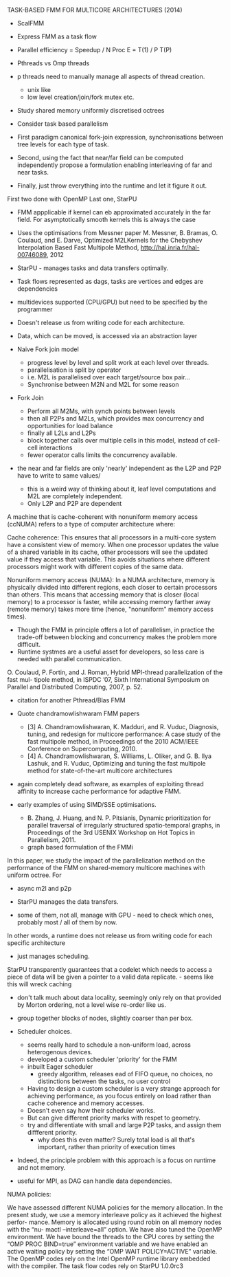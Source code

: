TASK-BASED FMM FOR MULTICORE ARCHITECTURES (2014)
- ScalFMM

- Express FMM as a task flow

- Parallel efficiency = Speedup / N Proc
E = T(1) / P T(P)

- Pthreads vs Omp threads
- p threads need to manually manage all aspects of thread creation.
    - unix like
    - low level creation/join/fork mutex etc.





- Study shared memory uniformly discretised octrees

- Consider task based parallelism

- First paradigm canonical fork-join expression, synchronisations between tree levels for each type of task.
- Second, using the fact that near/far field can be computed independently propose a formulation enabling interleaving of far and near tasks.
- Finally, just throw everything into the runtime and let it figure it out.

First two done with OpenMP
Last one, StarPU

- FMM appplicable if kernel can eb approximated accurately in the far field. For asymptotically smooth kernels this is always the case

- Uses the optimisations from Messner paper
    M. Messner, B. Bramas, O. Coulaud, and E. Darve, Optimized M2LKernels for the Chebyshev Interpolation Based Fast Multipole Method, http://hal.inria.fr/hal-00746089, 2012

- StarPU - manages tasks and data transfers optimally.
- Task flows represented as dags, tasks are vertices and edges are dependencies
- multidevices supported (CPU/GPU) but need to be specified by the programmer
- Doesn't release us from writing code for each architecture.
- Data, which can be moved, is accessed via an abstraction layer

- Naive Fork join model
    - progress level by level and split work at each level over threads.
    - parallelisation is split by operator
     - i.e. M2L is parallelised over each target/source box pair...
    - Synchronise between M2N and M2L for some reason

- Fork Join
    - Perform all M2Ms, with synch points between levels
    - then all P2Ps and M2Ls, which provides max concurrency and opportunities for load balance
    - finally all L2Ls and L2Ps
    - block together calls over multiple cells in this model, instead of cell-cell interactions
    - fewer operator calls limits the concurrency available.

- the near and far fields are only 'nearly' independent as the L2P and P2P have to write to same values/
    - this is a weird way of thinking about it, leaf level computations and M2L are completely independent.
    - Only L2P and P2P are dependent



A machine that is cache-coherent with nonuniform memory access (ccNUMA) refers to a type of computer architecture where:

Cache coherence: This ensures that all processors in a multi-core system have a consistent view of memory. When one processor updates the value of a shared variable in its cache, other processors will see the updated value if they access that variable. This avoids situations where different processors might work with different copies of the same data.

Nonuniform memory access (NUMA): In a NUMA architecture, memory is physically divided into different regions, each closer to certain processors than others. This means that accessing memory that is closer (local memory) to a processor is faster, while accessing memory farther away (remote memory) takes more time (hence, "nonuniform" memory access times).

- Though the FMM in principle offers a lot of parallelism, in practice the trade-off between blocking and concurrency makes the problem more difficult.
- Runtime systmes are a useful asset for developers, so less care is needed with parallel communication.

O. Coulaud, P. Fortin, and J. Roman, Hybrid MPI-thread parallelization of the fast mul- tipole method, in ISPDC ’07, Sixth International Symposium on Parallel and Distributed Computing, 2007, p. 52.
 - citation for another Pthread/Blas FMM


 - Quote chandramowlishwaram FMM papers
    - [3] A. Chandramowlishwaran, K. Madduri, and R. Vuduc, Diagnosis, tuning, and redesign for multicore performance: A case study of the fast multipole method, in Proceedings of the 2010 ACM/IEEE Conference on Supercomputing, 2010.
    - [4] A. Chandramowlishwaran, S. Williams, L. Oliker, and G. B. Ilya Lashuk, and R. Vuduc, Optimizing and tuning the fast multipole method for state-of-the-art multicore architectures

- again completely dead software, as examples of exploiting thread affinity to increase cache performance for adaptive FMM.

- early examples of using SIMD/SSE optimisations.

    - B. Zhang, J. Huang, and N. P. Pitsianis, Dynamic prioritization for parallel traversal of irregularly structured spatio-temporal graphs, in Proceedings of the 3rd USENIX Workshop on Hot Topics in Parallelism, 2011.
    - graph based formulation of the FMMi

In this paper, we study the impact of the parallelization method on the performance of the FMM on shared-memory multicore machines with uniform octree. For

- async m2l and p2p

- StarPU manages the data transfers.
- some of them, not all, manage with GPU - need to check which ones, probably most / all of them by now.


In other words, a runtime does not release us from writing code for each specific architecture
- just manages scheduling.

StarPU transparently guarantees that a codelet which needs to access a piece of data will be given a pointer to a valid data replicate.
    - seems like this will wreck caching

- don't talk much about data locality, seemingly only rely on that provided by Morton ordering, not a level wise re-order like us.

- group together blocks of nodes, slightly coarser than per box.

- Scheduler choices.
    - seems really hard to schedule a non-uniform load, across heterogenous devices.
    - developed a custom scheduler 'priority' for the FMM
    - inbuilt Eager scheduler
        - greedy algorithm, releases ead of FIFO queue, no choices, no distinctions between the tasks, no user control
    - Having to design a custom scheduler is a very strange approach for achieving performance, as you focus entirely on load rather than cache coherence and memory accesses.
    - Doesn't even say how their scheduler works.
    - But can give different priority marks with respet to geometry.
    - try and differentiate with small and large P2P tasks, and assign them diffferent priority.
        - why does this even matter? Surely total load is all that's important, rather than priority of execution times

- Indeed, the principle problem with this approach is a focus on runtime and not memory.

- useful for MPI, as DAG can handle data dependencies.

NUMA policies:

We have assessed different NUMA policies for the memory allocation. In the present study, we use a memory interleave policy as it achieved the highest perfor- mance. Memory is allocated using round robin on all memory nodes with the “nu- mactl –interleave=all” option. We have also tuned the OpenMP environment. We have bound the threads to the CPU cores by setting the “OMP PROC BIND=true” environment variable and we have enabled an active waiting policy by setting the “OMP WAIT POLICY=ACTIVE” variable. The OpenMP codes rely on the Intel OpenMP runtime library embedded with the compiler. The task flow codes rely on StarPU 1.0.0rc3